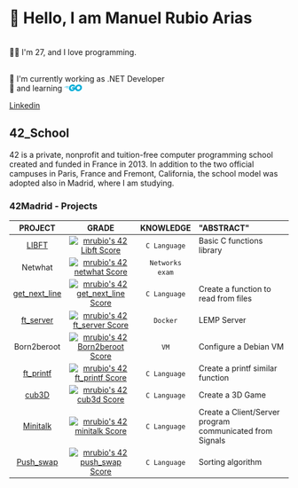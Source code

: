 
# 👋 Hello, I am Manuel Rubio Arias</br>

</br>
👨‍💻 I'm 27, and I love programming.</br>

</br>

🚀 I'm currently working as .NET Developer </br>
📘 and learning [![go](https://github.com/mrubio7/mrubio7/blob/main/golang.png)](https://github.com/mrubio7/IrregularVerbs_go)

[Linkedin](http://www.linkedin.com/in/manuelrubioarias)



## 42_School </br>

42 is a private, nonprofit and tuition-free computer programming school created and funded in France in 2013. In addition to the two official campuses in Paris, France and Fremont, California, the school model was adopted also in Madrid, where I am studying.</br>

### 42Madrid - Projects </br>

|PROJECT|GRADE|KNOWLEDGE|"ABSTRACT"|
|:---:|:--------------------------------------------------------------------------------------------------------------------------:|:-------:|:--|
|[LIBFT](https://github.com/mrubio7/42_libft)|[![mrubio's 42 Libft Score](https://badge42.vercel.app/api/v2/cl1wex4xx001109lawwk9qm22/project/1915354)](https://github.com/JaeSeoKim/badge42)|`C Language`|Basic C functions library|
|Netwhat|[![mrubio's 42 netwhat Score](https://badge42.vercel.app/api/v2/cl1wex4xx001109lawwk9qm22/project/1945080)](https://github.com/JaeSeoKim/badge42)|`Networks exam`||
|[get_next_line](https://github.com/mrubio7/42_get_next_line)|[![mrubio's 42 get_next_line Score](https://badge42.vercel.app/api/v2/cl1wex4xx001109lawwk9qm22/project/1945078)](https://github.com/JaeSeoKim/badge42)|`C Language`|Create a function to read from files|
|[ft_server](https://github.com/mrubio7/42_server) |[![mrubio's 42 ft_server Score](https://badge42.vercel.app/api/v2/cl1wex4xx001109lawwk9qm22/project/2028694)](https://github.com/JaeSeoKim/badge42)|`Docker`|LEMP Server|
|Born2beroot|[![mrubio's 42 Born2beroot Score](https://badge42.vercel.app/api/v2/cl1wex4xx001109lawwk9qm22/project/2201627)](https://github.com/JaeSeoKim/badge42)|`VM`|Configure a Debian VM|
|[ft_printf](https://github.com/mrubio7/42_printf)|[![mrubio's 42 ft_printf Score](https://badge42.vercel.app/api/v2/cl1wex4xx001109lawwk9qm22/project/1945077)](https://github.com/JaeSeoKim/badge42)|`C Language`|Create a printf similar function|
|[cub3D](https://github.com/mrubio7/42_cub3D)|[![mrubio's 42 cub3d Score](https://badge42.vercel.app/api/v2/cl1wex4xx001109lawwk9qm22/project/2031012)](https://github.com/JaeSeoKim/badge42)|`C Language`|Create a 3D Game|
|[Minitalk](https://github.com/mrubio7/42_minitalk)|[![mrubio's 42 minitalk Score](https://badge42.vercel.app/api/v2/cl1wex4xx001109lawwk9qm22/project/2233900)](https://github.com/JaeSeoKim/badge42)|`C Language`|Create a Client/Server program communicated from Signals|
|[Push_swap](https://github.com/mrubio7/42_pushswap)|[![mrubio's 42 push_swap Score](https://badge42.vercel.app/api/v2/cl1wex4xx001109lawwk9qm22/project/2552067)](https://github.com/JaeSeoKim/badge42)|`C Language`|Sorting algorithm|



